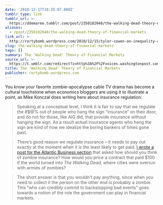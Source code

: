 ```yaml
---
date: '2010-12-17T18:35:07.000Z'
tumblr_type: link
tumblr_url: >-
  https://ddemaree.tumblr.com/post/2350182048/the-walking-dead-theory-of-financial-markets
aliases:
  - /post/2350182048/the-walking-dead-theory-of-financial-markets
link_url: >-
  http://rortybomb.wordpress.com/2010/12/15/tyler-cowen-on-inequality-and-the-financial-sector/
slug: the-walking-dead-theory-of-financial-markets
tags: []
summary: The 'Walking Dead' Theory of Financial Markets
source_url: >-
  https://t.umblr.com/redirect?z=http%3A%2F%2Fvoices.washingtonpost.com%2Fezra-klein%2F2010%2F12%2Fthe_walking_dead_theory_of_fin.html&t=ODMwMGMxOTk2NjkwNzNhZDZjMzg0MzY4NGQzNzlmNDIxYWYyYjU3YiwyMzUwMTgyMDQ4&b=t%3AZwnU0JNPe2gtl9NEucydUA&p=https%3A%2F%2Fddemaree.tumblr.com%2Fpost%2F2350182048%2Fthe-walking-dead-theory-of-financial-markets&m=1&ts=1610235744
title: The 'Walking Dead' Theory of Financial Markets
publisher: rortybomb.wordpress.com
---
```


You know your favorite zombie-apocalypse cable TV drama has become a cultural touchstone when economics bloggers are using it to illustrate a point, as Mike Konczal does writing here about insurance regulation:

> Speaking at a conceptual level, I think it is fair to say that we regulate the #$@% out of people who hang the sign “insurance” on their door, and do not for those, like AIG did, that provide insurance without hanging the sign. As a result actual insurance agents who hang the sign are kind of how we idealize the boring bankers of times gone past.

> There’s good reason we regulate insurance – it needs to pay out exactly at the moment when it is the least likely to get paid. [I wrote a post for the Atlantic Business section](http://www.theatlantic.com/business/archive/2009/07/how-health-care-is-like-zombie-insurance/22368/) that asked how should you think of zombie insurance? How would you price a contract that paid $100 if the world turned into <cite>The Walking Dead</cite>, where cities were overrun with armies of zombies?

> The short answer is that you wouldn’t pay anything, since when you need to collect it the person on the other end is probably a zombie. This “who can credibly commit to backstopping bad events” goes towards a notion of the role the government can play in financial markets.